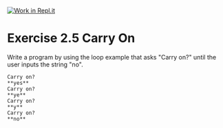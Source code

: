 [![Work in Repl.it](https://classroom.github.com/assets/work-in-replit-14baed9a392b3a25080506f3b7b6d57f295ec2978f6f33ec97e36a161684cbe9.svg)](https://classroom.github.com/online_ide?assignment_repo_id=5502503&assignment_repo_type=AssignmentRepo)
# Exercise 2.5 Carry On

Write a program by using the loop example that asks "Carry on?" until the user inputs the string "no".

```plaintext
Carry on?
**yes**
Carry on?
**ye**
Carry on?
**y**
Carry on?
**no**
```
